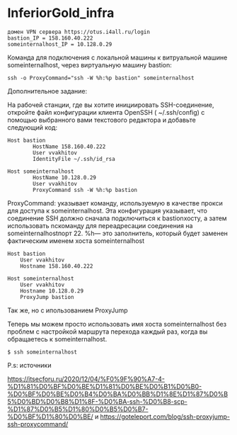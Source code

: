 # InferiorGold_infra

```
домен VPN сервера https://otus.i4all.ru/login
bastion_IP = 158.160.40.222
someinternalhost_IP = 10.128.0.29
```

Команда для подключения с локальной машины к витруальной машине someinternalhost, через виртуальную машину bastion:

```
ssh -o ProxyCommand="ssh -W %h:%p bastion" someinternalhost
```
Дополнительное задание:


На рабочей станции, где вы хотите инициировать SSH-соединение, откройте файл конфигурации клиента OpenSSH ( ~/.ssh/config) с помощью выбранного вами текстового редактора и добавьте следующий код:

```
Host bastion
        HostName 158.160.40.222
        User vvakhitov
        IdentityFile ~/.ssh/id_rsa

Host someinternalhost
        HostName 10.128.0.29
        User vvakhitov
        ProxyCommand ssh -W %h:%p bastion
```

ProxyCommand: указывает команду, используемую в качестве прокси для доступа к someinternalhost. Эта конфигурация указывает, что соединение SSH должно сначала подключиться к bastionхосту, а затем использовать ncкоманду для переадресации соединения на someinternalhostпорт 22. %h— это заполнитель, который будет заменен фактическим именем хоста someinternalhost

```
Host bastion
    User vvakhitov
    Hostname 158.160.40.222

Host someinternalhost
    User vvakhitov
    Hostname 10.128.0.29
    ProxyJump bastion
```

Так же, но с ипользованием ProxyJump


Теперь мы можем просто использовать имя хоста someinternalhost без проблем с настройкой маршрута перехода каждый раз, когда вы обращаетесь к someinternalhost.

```
$ ssh someinternalhost
```


P.s: источники


https://itsecforu.ru/2020/12/04/%F0%9F%90%A7-4-%D1%81%D0%BF%D0%BE%D1%81%D0%BE%D0%B1%D0%B0-%D0%BF%D0%BE%D0%B4%D0%BA%D0%BB%D1%8E%D1%87%D0%B5%D0%BD%D0%B8%D1%8F-%D0%BA-ssh-%D0%B8-scp-%D1%87%D0%B5%D1%80%D0%B5%D0%B7-%D0%BF%D1%80%D0%BE/
и
https://goteleport.com/blog/ssh-proxyjump-ssh-proxycommand/

